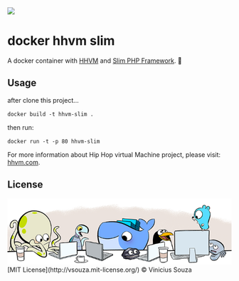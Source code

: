 <img src="http://ypereirareis.github.io/assets/images/posts/docker.svg" />

# docker hhvm slim

A docker container with [HHVM](http://www.hhvm.com) and [Slim PHP Framework](http://www.slimframework.com). :whale:

## Usage

after clone this project...

```
docker build -t hhvm-slim .
```

then run:

```
docker run -t -p 80 hhvm-slim
```

For more information about Hip Hop virtual Machine project, please visit: [hhvm.com](http://www.hhvm.com).

## License

<img src="contribute.png" />
[MIT License](http://vsouza.mit-license.org/) © Vinicius Souza
